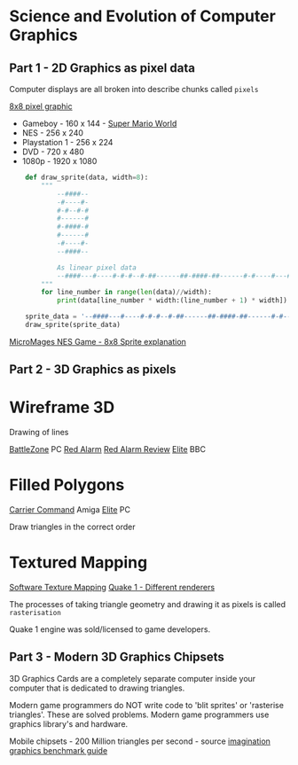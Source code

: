 Science and Evolution of Computer Graphics
==========================================


Part 1 - 2D Graphics as pixel data
-------------------------------

Computer displays are all broken into describe chunks called `pixels`

[8x8 pixel graphic](https://www.google.com/search?q=8x8+smile)

* Gameboy - 160 x 144 - [Super Mario World](https://www.youtube.com/watch?v=sdSpTUHIGgw)
* NES - 256 x 240
* Playstation 1 - 256 x 224
* DVD - 720 x 480
* 1080p - 1920 x 1080


```python
    def draw_sprite(data, width=8):
        """
            --####--
            -#----#-
            #-#--#-#
            #------#
            #-####-#
            #------#
            -#----#-
            --####--

            As linear pixel data
            --####---#----#-#-#--#-##------##-####-##------#-#----#---####--
        """
        for line_number in range(len(data)//width):
            print(data[line_number * width:(line_number + 1) * width])

    sprite_data = '--####---#----#-#-#--#-##------##-####-##------#-#----#---####--'
    draw_sprite(sprite_data)
```

[MicroMages NES Game - 8x8 Sprite explanation](https://youtu.be/ZWQ0591PAxM?t=162)


Part 2 - 3D Graphics as pixels
------------------------------

# Wireframe 3D

Drawing of lines

[BattleZone](https://www.youtube.com/watch?v=e5_MXGkLvpI) PC
[Red Alarm](https://www.google.com/search?q=red+alarm+virtual+boy)
[Red Alarm Review](http://www.nintendolife.com/reviews/2009/04/red_alarm_retro)
[Elite](https://youtu.be/1ZT6ItqZ2xc) BBC

# Filled Polygons

[Carrier Command](https://youtu.be/NvpcGs-NJPw?t=408) Amiga
[Elite](https://youtu.be/z_ei6LSj8IM?t=33) PC

Draw triangles in the correct order

# Textured Mapping

[Software Texture Mapping](https://youtu.be/RyYEGdGwnFs)
[Quake 1 - Different renderers](https://www.youtube.com/watch?v=6STlawZarcU)

The processes of taking triangle geometry and drawing it as pixels is called `rasterisation`

Quake 1 engine was sold/licensed to game developers.


Part 3 - Modern 3D Graphics Chipsets
------------------------------------

3D Graphics Cards are a completely separate computer inside your computer that is dedicated to drawing triangles.

Modern game programmers do NOT write code to 'blit sprites' or 'rasterise triangles'. These are solved problems.
Modern game programmers use graphics library's and hardware.

Mobile chipsets - 200 Million triangles per second - source [imagination graphics benchmark guide](https://www.imgtec.com/blog/consumer-guide-to-graphics-benchmarks/)

